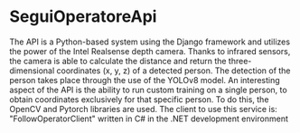 # SeguiOperatoreApi

The API is a Python-based system using the Django framework and utilizes the power of the Intel Realsense depth camera. 
Thanks to infrared sensors, the camera is able to calculate the distance and return the three-dimensional coordinates (x, y, z)
of a detected person. The detection of the person takes place through the use of the YOLOv8 model. 
An interesting aspect of the API is the ability to run custom training on a single person, to obtain coordinates exclusively for that specific person. 
To do this, the OpenCV and Pytorch libraries are used. The client to use this service is: "FollowOperatorClient" written in C# in the .NET development environment
